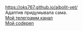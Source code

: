 ﻿https://oks767.github.io/aibolit-vet/  
Адаптив придумывала сама.  
[Мой телеграмм канал](https://t.me/oksana_world_it)  
[Мой codepen](https://codepen.io/oks767/pens/public)
